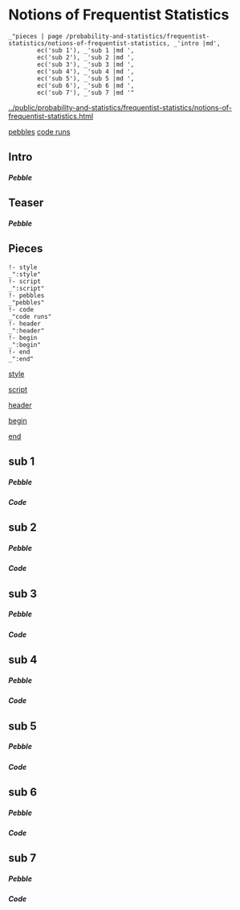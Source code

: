 # Notions of Frequentist Statistics

    _"pieces | page /probability-and-statistics/frequentist-statistics/notions-of-frequentist-statistics, _'intro |md',
            ec('sub 1'), _'sub 1 |md ',
            ec('sub 2'), _'sub 2 |md ',
            ec('sub 3'), _'sub 3 |md ',
            ec('sub 4'), _'sub 4 |md ',
            ec('sub 5'), _'sub 5 |md ',
            ec('sub 6'), _'sub 6 |md ',
            ec('sub 7'), _'sub 7 |md '"

[../public/probability-and-statistics/frequentist-statistics/notions-of-frequentist-statistics.html](# "save:")

[pebbles](#pebble "h5: | .join \n")
[code runs](#code "h5: | .join \n")

## Intro

##### Pebble

## Teaser

##### Pebble

## Pieces

    !- style
    _":style"
    !- script
    _":script"
    !- pebbles
    _"pebbles"
    !- code
    _"code runs"
    !- header
    _":header"
    !- begin
    _":begin"
    !- end
    _":end"



[style]() 

[script]()

[header]()

[begin]()

[end]()

## sub 1




##### Pebble


##### Code


## sub 2




##### Pebble


##### Code


## sub 3




##### Pebble


##### Code


## sub 4




##### Pebble


##### Code


## sub 5




##### Pebble


##### Code


## sub 6




##### Pebble


##### Code


## sub 7




##### Pebble


##### Code


